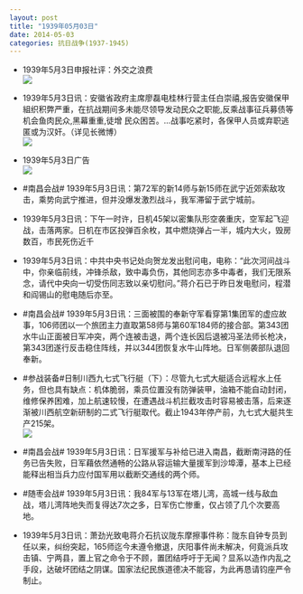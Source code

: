 ```yaml
---
layout: post
title: "1939年05月03日"
date: 2014-05-03
categories: 抗日战争(1937-1945)
---
```


<meta name="referrer" content="no-referrer" />

- 1939年5月3日申报社评：外交之浪费 <br/><img src="https://ww3.sinaimg.cn/large/aca367d8jw1eg1es9zri3j20mb0y7qjv.jpg" />

- 1939年5月3日讯：安徽省政府主席廖磊电桂林行营主任白崇禧,报告安徽保甲組织积弊严重，在抗战期间多未能尽领导发动民众之职能,反乘战事征兵募债等机会鱼肉民众,黑幕重重,徒增 民众困苦。…战事吃紧时，各保甲人员或弃职逃匿或为汉奸。（详见长微博） <br/><img src="https://ww1.sinaimg.cn/large/aca367d8jw1eg1e76vheyj20c80bx0ud.jpg" />

- 1939年5月3日广告 <br/><img src="https://ww3.sinaimg.cn/large/aca367d8jw1eg1cgdtog5j20kn0h5n1v.jpg" />

- #南昌会战# 1939年5月3日讯：第72军的新14师与新15师在武宁近郊索敌攻击，乘势向武宁推进，但并没爆发激烈战斗，我军滞留于武宁城前。 

- 1939年5月3日讯：下午一时许，日机45架以密集队形空袭重庆，空军起飞迎战，击落两家。日机在市区投弹百余枚，其中燃烧弹占一半，城内大火，毁房数百，市民死伤近千 

- 1939年5月3日讯：中共中央书记处向贺龙发出慰问电，电称：“此次河间战斗中，你亲临前线，冲锋杀敌，致中毒负伤，其他同志亦多中毒者，我们无限系念，请代中央向一切受伤同志致以亲切慰问。”蒋介石已于昨日发电慰问，程潜和阎锡山的慰电随后亦至。 

- #南昌会战# 1939年5月3日讯：三面被围的奉新守军看穿第1集团军的虚应故事，106师团以一个旅团主力直取第58师与第60军184师的接合部。第343团水牛山正面被日军冲突，两个连被击退，两个连长因后退被冯圣法师长枪决，第343团遂行反击稳住阵线，并以344团恢复水牛山阵地。日军侧袭部队退回奉新。 

- #参战装备#日制川西九七式飞行艇（下）：尽管九七式大艇适合远程水上任务，但也具有缺点：机体脆弱，乘员位置没有防弹装甲，油箱不能自动封闭，维修保养困难，加上航速较慢，在遭遇战斗机拦截攻击时容易被击落，后来逐渐被川西航空新研制的二式飞行艇取代。截止1943年停产前，九七式大艇共生产215架。 <br/><img src="https://ww4.sinaimg.cn/large/aca367d8jw1eg0utxaityj20dn0oq428.jpg" />

- #南昌会战# 1939年5月3日讯：日军援军与补给已进入南昌，截断南浔路的任务已告失败，日军藉依然通畅的公路从容运输大量援军到沙埠潭，基本上已经能释出相当兵力应付国军用以截断交通线的两个师。 

- #随枣会战# 1939年5月3日讯：我84军与13军在塔儿湾，高城一线与敌血战，塔儿湾阵地失而复得达7次之多，日军伤亡惨重，仅占领了几个次要高地。 

- 1939年5月3日讯：萧劲光致电蒋介石抗议陇东摩擦事件称：陇东自钟专员到任以来，纠纷突起，165师迄今未遵令撤退，庆阳事件尚未解决，何竟派兵攻击镇、宁两县，置上官之命令于不顾，置团结呼吁于无闻？显系以造作内乱之手段，达破坏团结之阴谋。国家法纪民族道德决不能容，为此再恳请钧座严令制止。 

